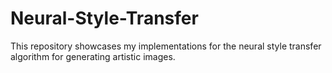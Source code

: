 # Neural-Style-Transfer
This repository showcases my implementations for the neural style transfer algorithm for generating artistic images.
